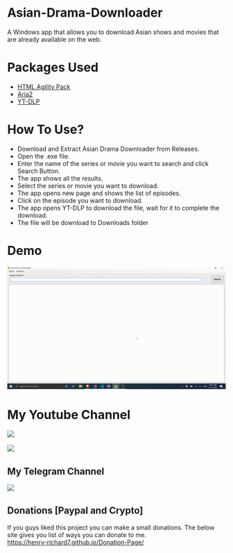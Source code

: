 # Asian-Drama-Downloader
 A Windows app that allows you to download Asian shows and movies that are already available on the web.
 
# Packages Used
 * [HTML Agility Pack](https://html-agility-pack.net/)
 * [Aria2](https://aria2.github.io/)
 * [YT-DLP](https://github.com/yt-dlp/yt-dlp)

# How To Use?
 * Download and Extract Asian Drama Downloader from Releases.
 * Open the .exe file.
 * Enter the name of the series or movie you want to search and click Search Button.
 * The app shows all the results.
 * Select the series or movie you want to download.
 * The app opens new page and shows the list of episodes.
 * Click on the episode you want to download.
 * The app opens YT-DLP to download the file, wait for it to complete the download.
 * The file will be download to Downloads folder

# Demo
![demo](https://github.com/henry-richard7/Asian-Drama-Downloader/raw/main/Demo.gif)

# My Youtube Channel
[![](https://img.shields.io/badge/Subscribe-red?style=for-the-badge&logo=YouTube)](https://www.youtube.com/channel/UCVGasc5jr45eZUpZNHvbtWQ)

[![](https://img.shields.io/youtube/channel/subscribers/UCVGasc5jr45eZUpZNHvbtWQ?style=social)](https://www.youtube.com/channel/UCVGasc5jr45eZUpZNHvbtWQ)

## My Telegram Channel
[![](https://img.shields.io/badge/Telegram-Join%20Now-blue?style=for-the-badge&logo=Telegram)](https://t.me/hr_tools)

## Donations [Paypal and Crypto]

If you guys liked this project you can make a small donations. The below site gives you list of ways you can donate to me.
<br/>
https://henry-richard7.github.io/Donation-Page/

